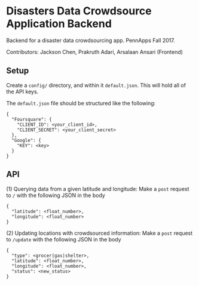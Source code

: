 # Disasters Data Crowdsource Application Backend
Backend for a disaster data crowdsourcing app. PennApps Fall 2017.

Contributors: Jackson Chen, Prakruth Adari, Arsalaan Ansari (Frontend)

## Setup

Create a `config/` directory, and within it `default.json`. This will hold all of the API keys.

The `default.json` file should be structured like the following:
```
{
  "Foursquare": {
    "CLIENT_ID": <your_client_id>,
    "CLIENT_SECRET": <your_client_secret>
  },
  "Google": {
    "KEY": <key>
  }
}
```

## API

(1) Querying data from a given latitude and longitude: Make a `post` request to `/` with the following
JSON in the body
```
{
  "latitude": <float_number>,
  "longitude": <float_number>
}
```

(2) Updating locations with crowdsourced information: Make a `post` request to `/update` with the
following JSON in the body
```
{
  "type": <grocer|gas|shelter>,
  "latitude": <float_number>,
  "longitude": <float_number>,
  "status": <new_status>
}
```
